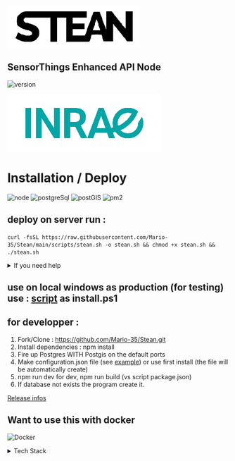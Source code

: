 ![Logo](https://raw.githubusercontent.com/Mario-35/Stean/main/assets/images/logo.png "Logo")

## SensorThings Enhanced API Node

![version](https://img.shields.io/badge/version-0.9.0-red)


![Inrae](https://raw.githubusercontent.com/Mario-35/Stean/main/assets/images/inrae.png "Inrae")


# Installation / Deploy

![node](https://img.shields.io/badge/NodeJs-%20>16-blue)
![postgreSql](https://img.shields.io/badge/PostgreSQL-%20>14-blue)
![postGIS](https://img.shields.io/badge/postGIS-%20>3-blue)
![pm2](https://img.shields.io/badge/pm2-%20>5-blue "")

## deploy on server run :

```curl -fsSL https://raw.githubusercontent.com/Mario-35/Stean/main/scripts/stean.sh -o stean.sh && chmod +x stean.sh && ./stean.sh```

<details>
    <summary>If you need help</summary>
The menu differs depending on the progress of the installation but the header and footer of the menu display certain states:

![steanSh](https://raw.githubusercontent.com/Mario-35/Stean/main/assets/images/steanSh.jpg "steanSh")

- Path: the installation path of the API
- The version of stean installed
- The state of stean (RUN or STOP)
- At the bottom of the menu the version of node and postgresSql
- Quit to exit installation script


- "Indicate path" or "Change path" : indicates the installation path of the api
- "Check postGis" : test the existence and the version of postGis
- "Install all" : Install stean after check if nodeJs, Postgres and pm2 are installed
    After install the best way is to run api with the url : "http://localhost:8029" or with url show by the menu and go to the first start whrere you ran test connection and create a service.
    ![firstStart](https://raw.githubusercontent.com/Mario-35/Stean/main/assets/images/firstStart.jpg "firstStart")
- "Back to previous" : If a backup is present install it instead of actual installed stean
- "Create / Recreate run script" : create run.sh with all parameters
- "Run / Stop stean" : run or stop API

</details>

## use on local windows as production (for testing) use :  [script](https://raw.githubusercontent.com/Mario-35/Stean/main/scripts/install.ps1) as install.ps1

## for developper : 

1. Fork/Clone : <https://github.com/Mario-35/Stean.git>
2. Install dependencies : npm install
3. Fire up Postgres WITH Postgis on the default ports
4. Make configuration.json file (see [example](https://github.com/Mario-35/Stean/blob/main/src/server/configuration/example.md))
or use first install (the file will be automatically create)
5. npm run dev for dev, npm run build (vs script package.json)
6. If database not exists the program create it.

[Release infos](https://github.com/Mario-35/Stean/blob/main/realease.md)

## Want to use this with docker

![Docker](https://raw.githubusercontent.com/Mario-35/Stean/main/assets/images/logo-docker.png "Docker")

<details>
    <summary>Tech Stack</summary>

The project run under nodeJS.

![Nodejs](https://raw.githubusercontent.com/Mario-35/Stean/main/assets/images/nodejs.png "Nodejs")

![TypeScript](https://raw.githubusercontent.com/Mario-35/Stean/main/assets/images/ts.png "TypeScript") ![Javascript](https://raw.githubusercontent.com/Mario-35/Stean/main/assets/images/js.png "Javascript")


![HTML JS CSS](https://raw.githubusercontent.com/Mario-35/Stean/main/assets/images/html.png "HTML JS CSS")

## Directory Structure

```js
📦src
 ┣ 📂server // API Server
 ┃ ┣ 📂authentication // authentication and tokens
 ┃ ┣ 📂configuration // Configuration Server
 ┃ ┃ ┣ 📜.key // crypt Key
 ┃ ┃ ┗ 📜 configuration.json // configuration file
 ┃ ┣ 📂db
 ┃ ┃ ┣ 📂createDb // datas to create blank Database
 ┃ ┃ ┣ 📂dataAccess
 ┃ ┃ ┣ 📂entities // SensorThings entities
 ┃ ┃ ┣ 📂helpers 
 ┃ ┃ ┣ 📂monitoring 
 ┃ ┃ ┣ 📂queries
 ┃ ┃ ┗ 📜constants.ts // Constants for DB
 ┃ ┣ 📂enums // Enums datas
 ┃ ┣ 📂helpers // Application helpers
 ┃ ┣ 📂log // Logs tools
 ┃ ┣ 📂lora // loras functions
 ┃ ┣ 📂messages //all messages of the api
 ┃ ┣ 📂models //model descriptor
 ┃ ┣ 📂odata // Odata decoder
 ┃ ┃ ┣ 📂parser // Odata parser
 ┃ ┃ ┗ 📂visitor //  Odata decoder process
 ┃ ┃   ┣📂builder //  Odata builder process
 ┃ ┃   ┣📂helper  //  Odata helpers
 ┃ ┃   ┗📂pg  //  Odata postgres visitor
 ┃ ┣ 📂routes // routes API
 ┃ ┃ ┗ 📂helper // routes helpers
 ┃ ┃   ┣ 📜protected.ts // protected routes
 ┃ ┃   ┗ 📜unProtected.ts // open routes
 ┃ ┣ 📂types // data types
 ┃ ┣ 📂views // generated view
 ┃ ┃ ┣ 📂clas // class files
 ┃ ┃ ┣ 📂css
 ┃ ┃ ┣ 📂helpers // views helpers
 ┃ ┃ ┣ 📂html 
 ┃ ┃ ┗ 📂js
 ┃ ┣ 📜constants.ts // App constants
 ┃ ┗ 📜index.ts // starting file
 ┣ 📂template // ApiDoc template
 ┣ 📂test
 ┃ ┣ 📂integration // Tests
 ┃ ┃ ┗ 📂files // files For importation tests
 ┃ ┣ 📜apidoc.json // Apidoc configuration
 ┃ ┗ 📜dbTest.ts // DB test connection
 ┗ 📜build.js // js file for building app
```


- [Node.js](https://nodejs.org/) `v18.15.0`
- [PostgreSQL](https://www.postgresql.org/)
- [Postgres.js](https://github.com/porsager/postgres)
- [json2csv](https://mircozeiss.com/json2csv/)
- [busboy](https://github.com/mscdex/busboy)
- [jsonwebtoken](https://github.com/auth0/node-jsonwebtoken)
- [exceljs](https://github.com/exceljs/exceljs)
- [ssh2](https://github.com/mscdex/ssh2)

---

- [koa](https://koajs.com/)
- [koa-bodyparser](https://github.com/koajs/bodyparser)
- [koa-bodyparser](https://github.com/koajs/cors)
- [koa-compress](https://github.com/koajs/compress)
- [koa-html-minifier](https://github.com/koajs/html-minifier)
- [koa-json](https://github.com/koajs/json)
- [koa-helmet](https://github.com/venables/koa-helmet)
- [koa-logger](https://github.com/koajs/logger)
- [koa-router](https://github.com/koajs/router)
- [koa-session](https://github.com/koajs/session)
- [koa-passport](https://github.com/rkusa/koa-passport)
- [koa-static](https://github.com/koajs/static)
- [koa-favicon](https://github.com/koajs/favicon)
- [@koa/cors](https://github.com/koajs/cors)
- [passport-local](https://github.com/jaredhanson/passport-local)

</details>